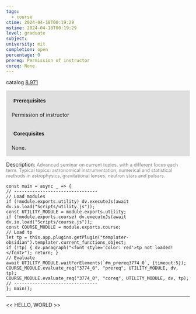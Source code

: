 ```yaml
---
tags:
  - course
ctime: 2024-04-18T00:19:29
mstime: 2024-04-18T00:19:29
level: graduate
subject: 
university: mit
completion: open
percentage: 0
prereq: Permission of instructor
coreq: None.
---
```


catalog [8.971](http://student.mit.edu/catalog/m8b.html#8.971)

<span style="display: block; padding: 15px; background-color: rgb(100, 100, 100, 0.2);"><font id="m_prereq3774_0" style="display: block; font-family: Arial, sans-serif; font-weight: bold; padding: 5px">Prerequisites</font><br><span id="prereq3774_0">Permission of instructor</span></span>
<span style="display: block; padding: 15px; background-color: rgb(100, 100, 100, 0.2);"><font id="m_coreq3774_0" style="display: block; font-family: Arial, sans-serif; font-weight: bold; padding: 5px">Corequisites</font><br><span id="coreq3774_0">None.</span></span>

<font style="">Description:</font>
<font style="color: grey; font-size: 0.8rem;">Advanced seminar on current topics, with a different focus each term. Typical topics: astronomical instrumentation, numerical and statistical methods in astrophysics, gravitational lenses, neutron stars and pulsars.</font>

```dataviewjs
const main = async _ => {
// --------------------------------
// Load modules
if (!module.exports.utility) dv.executeJs(await dv.io.load("Scripts/utility.js"));
const UTILITY_MODULE = module.exports.utility;
if (!module.exports.course) dv.executeJs(await dv.io.load("Scripts/course.js"));
const COURSE_MODULE = module.exports.course;
// Load tp
let tp = this.app.plugins.getPlugin("templater-obsidian").templater.current_functions_object;
if (!tp) { dv.paragraph("<font style='color: red'>tp not loaded!</font>"); return; }
// Evaluate
await UTILITY_MODULE.waitForElements(`#m_prereq3774_0`, {timeout:5});
COURSE_MODULE.evaluate_req("3774_0", "prereq", UTILITY_MODULE, dv, tp);
COURSE_MODULE.evaluate_req("3774_0", "coreq", UTILITY_MODULE, dv, tp);
// --------------------------------
}; main();
```

---

<< HELLO, WORLD >>
